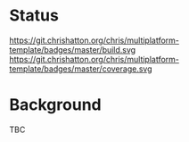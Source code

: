 # Status

https://git.chrishatton.org/chris/multiplatform-template/badges/master/build.svg
https://git.chrishatton.org/chris/multiplatform-template/badges/master/coverage.svg

# Background

TBC